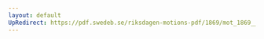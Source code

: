 ```yaml
---
layout: default
UpRedirect: https://pdf.swedeb.se/riksdagen-motions-pdf/1869/mot_1869__ak__00151/mot_1869__ak__00151_004.pdf
---
```

